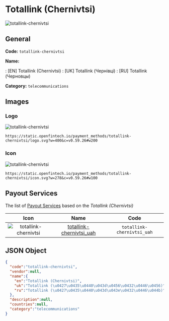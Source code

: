 
# Totallink (Chernivtsi) 
![totallink-chernivtsi](https://static.openfintech.io/payment_methods/totallink-chernivtsi/logo.svg?w=400&c=v0.59.26#w200)  

## General 
**Code:** `totallink-chernivtsi` 
 
**Name:** 
 
:	[EN] Totallink (Chernivtsi) 
:	[UK] Totallink (Чернівці) 
:	[RU] Totallink (Черновцы) 
 
**Category:** `telecommunications` 
 

## Images 

### Logo 
![totallink-chernivtsi](https://static.openfintech.io/payment_methods/totallink-chernivtsi/logo.svg?w=400&c=v0.59.26#w200)  

```
https://static.openfintech.io/payment_methods/totallink-chernivtsi/logo.svg?w=400&c=v0.59.26#w200
```  

### Icon 
![totallink-chernivtsi](https://static.openfintech.io/payment_methods/totallink-chernivtsi/icon.svg?w=278&c=v0.59.26#w100)  

```
https://static.openfintech.io/payment_methods/totallink-chernivtsi/icon.svg?w=278&c=v0.59.26#w100
```  

## Payout Services 
 
The list of [Payout Services](/payout-services/) based on the _Totallink (Chernivtsi)_ 

|Icon|Name|Code| 
|:---:|:---:|:---:| 
|![totallink-chernivtsi](https://static.openfintech.io/payout_methods/totallink-chernivtsi/icon.png?w=278&c=v0.59.26#w40) |[totallink-chernivtsi_uah](/payout-services/totallink-chernivtsi_uah/)|`totallink-chernivtsi_uah`| 
 

## JSON Object 

```json
{
  "code":"totallink-chernivtsi",
  "vendor":null,
  "name":{
    "en":"Totallink (Chernivtsi)",
    "uk":"Totallink (\u0427\u0435\u0440\u043d\u0456\u0432\u0446\u0456)",
    "ru":"Totallink (\u0427\u0435\u0440\u043d\u043e\u0432\u0446\u044b)"
  },
  "description":null,
  "countries":null,
  "category":"telecommunications"
}
```  
